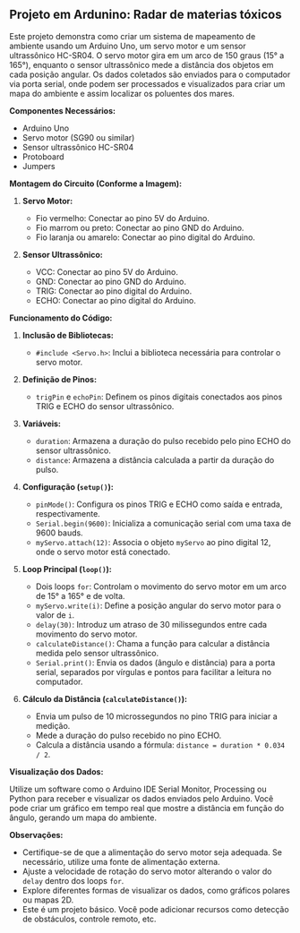 ## Projeto em Ardunino: Radar de materias tóxicos

Este projeto demonstra como criar um sistema de mapeamento de ambiente usando um Arduino Uno, um servo motor e um sensor ultrassônico HC-SR04. O servo motor gira em um arco de 150 graus (15° a 165°), enquanto o sensor ultrassônico mede a distância dos objetos em cada posição angular. Os dados coletados são enviados para o computador via porta serial, onde podem ser processados e visualizados para criar um mapa do ambiente e assim localizar os poluentes dos mares.

**Componentes Necessários:**

* Arduino Uno
* Servo motor (SG90 ou similar)
* Sensor ultrassônico HC-SR04
* Protoboard
* Jumpers

**Montagem do Circuito (Conforme a Imagem):**

1. **Servo Motor:**
   * Fio vermelho: Conectar ao pino 5V do Arduino.
   * Fio marrom ou preto: Conectar ao pino GND do Arduino.
   * Fio laranja ou amarelo: Conectar ao pino digital do Arduino.

2. **Sensor Ultrassônico:**
   * VCC: Conectar ao pino 5V do Arduino.
   * GND: Conectar ao pino GND do Arduino.
   * TRIG: Conectar ao pino digital do Arduino.
   * ECHO: Conectar ao pino digital do Arduino.

**Funcionamento do Código:**

1. **Inclusão de Bibliotecas:**
   * `#include <Servo.h>`: Inclui a biblioteca necessária para controlar o servo motor.

2. **Definição de Pinos:**
   * `trigPin` e `echoPin`: Definem os pinos digitais conectados aos pinos TRIG e ECHO do sensor ultrassônico.

3. **Variáveis:**
   * `duration`: Armazena a duração do pulso recebido pelo pino ECHO do sensor ultrassônico.
   * `distance`: Armazena a distância calculada a partir da duração do pulso.

4. **Configuração (`setup()`):**
   * `pinMode()`: Configura os pinos TRIG e ECHO como saída e entrada, respectivamente.
   * `Serial.begin(9600)`: Inicializa a comunicação serial com uma taxa de 9600 bauds.
   * `myServo.attach(12)`: Associa o objeto `myServo` ao pino digital 12, onde o servo motor está conectado.

5. **Loop Principal (`loop()`):**
   * Dois loops `for`: Controlam o movimento do servo motor em um arco de 15° a 165° e de volta.
   * `myServo.write(i)`: Define a posição angular do servo motor para o valor de `i`.
   * `delay(30)`: Introduz um atraso de 30 milissegundos entre cada movimento do servo motor.
   * `calculateDistance()`: Chama a função para calcular a distância medida pelo sensor ultrassônico.
   * `Serial.print()`: Envia os dados (ângulo e distância) para a porta serial, separados por vírgulas e pontos para facilitar a leitura no computador.

6. **Cálculo da Distância (`calculateDistance()`):**
   * Envia um pulso de 10 microssegundos no pino TRIG para iniciar a medição.
   * Mede a duração do pulso recebido no pino ECHO.
   * Calcula a distância usando a fórmula: `distance = duration * 0.034 / 2`.

**Visualização dos Dados:**

Utilize um software como o Arduino IDE Serial Monitor, Processing ou Python para receber e visualizar os dados enviados pelo Arduino. Você pode criar um gráfico em tempo real que mostre a distância em função do ângulo, gerando um mapa do ambiente.

**Observações:**

* Certifique-se de que a alimentação do servo motor seja adequada. Se necessário, utilize uma fonte de alimentação externa.
* Ajuste a velocidade de rotação do servo motor alterando o valor do `delay` dentro dos loops `for`.
* Explore diferentes formas de visualizar os dados, como gráficos polares ou mapas 2D.
* Este é um projeto básico. Você pode adicionar recursos como detecção de obstáculos, controle remoto, etc.
